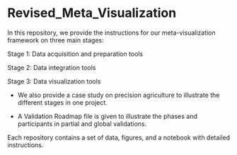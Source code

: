 # Revised_Meta_Visualization
In this repository, we provide the instructions for our meta-visualization framework on three main stages:

Stage 1: Data acquisition and preparation tools

Stage 2: Data integration tools

Stage 3: Data visualization tools

- We also provide a case study on precision agriculture to illustrate the different stages in one project.
  
- A Validation Roadmap file is given to illustrate the phases and participants in partial and global validations.

Each repository contains a set of data, figures, and a notebook with detailed instructions.
